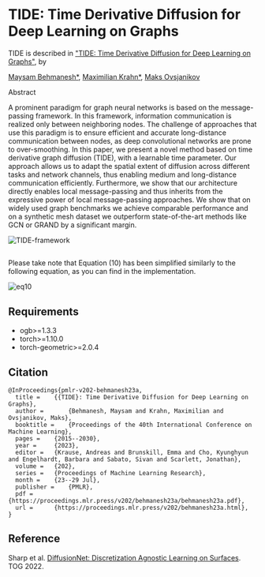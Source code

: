 # TIDE: Time Derivative Diffusion for Deep Learning on Graphs

TIDE is described in ["TIDE: Time Derivative Diffusion for Deep Learning on Graphs"](https://arxiv.org/pdf/2212.02483v2.pdf), by

[Maysam Behmanesh*](https://maysambehmanesh.github.io/),
[Maximilian Krahn*](https://scholar.google.com/citations?user=Dg5q7-QAAAAJ),
[Maks Ovsjanikov](https://www.lix.polytechnique.fr/~maks/)


Abstract

A prominent paradigm for graph neural networks is based on the message-passing framework. In this framework, information communication is realized only between neighboring nodes. The challenge of approaches that use this paradigm is to ensure efficient and accurate long-distance communication between nodes, as deep convolutional networks are prone to over-smoothing. In this paper, we present a novel method based on time derivative graph diffusion (TIDE), with a learnable time parameter. Our approach allows us to adapt the spatial extent of diffusion across different tasks and network channels, thus enabling medium and long-distance communication efficiently. Furthermore, we show that our architecture directly enables local message-passing and thus inherits from the expressive power of local message-passing approaches. We show that on widely used graph benchmarks we achieve comparable performance and on a synthetic mesh dataset we outperform state-of-the-art methods like GCN or GRAND by a significant margin.

![TIDE-framework](https://github.com/maysambehmanesh/TIDE/assets/77163765/a1bb8f6a-9e29-4388-9c09-00c11d186ea3)

## 
Please take note that Equation (10) has been simplified similarly to the following equation, as you can find in the implementation.

![eq10](https://github.com/maysambehmanesh/TIDE/assets/77163765/c0e6904c-e4c6-466a-9705-c448acfc5c72)


## Requirements
- ogb>=1.3.3
- torch>=1.10.0
- torch-geometric>=2.0.4

## Citation

```
@InProceedings{pmlr-v202-behmanesh23a,
  title = 	 {{TIDE}: Time Derivative Diffusion for Deep Learning on Graphs},
  author =       {Behmanesh, Maysam and Krahn, Maximilian and Ovsjanikov, Maks},
  booktitle = 	 {Proceedings of the 40th International Conference on Machine Learning},
  pages = 	 {2015--2030},
  year = 	 {2023},
  editor = 	 {Krause, Andreas and Brunskill, Emma and Cho, Kyunghyun and Engelhardt, Barbara and Sabato, Sivan and Scarlett, Jonathan},
  volume = 	 {202},
  series = 	 {Proceedings of Machine Learning Research},
  month = 	 {23--29 Jul},
  publisher =    {PMLR},
  pdf = 	 {https://proceedings.mlr.press/v202/behmanesh23a/behmanesh23a.pdf},
  url = 	 {https://proceedings.mlr.press/v202/behmanesh23a.html},
}
```

## Reference
Sharp et al. [DiffusionNet: Discretization Agnostic Learning on Surfaces](https://github.com/nmwsharp/diffusion-net). TOG 2022.
